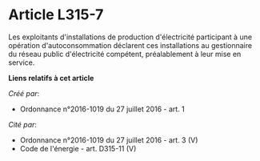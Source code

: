 # Article L315-7

Les exploitants d'installations de production d'électricité participant à une opération d'autoconsommation déclarent ces
installations au gestionnaire du réseau public d'électricité compétent, préalablement à leur mise en service.

**Liens relatifs à cet article**

_Créé par_:

  - Ordonnance n°2016-1019 du 27 juillet 2016 - art. 1

_Cité par_:

  - Ordonnance n°2016-1019 du 27 juillet 2016 - art. 3 (V)
  - Code de l'énergie - art. D315-11 (V)
